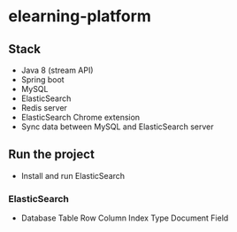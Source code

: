 # elearning-platform

## Stack 
+ Java 8 (stream API)
+ Spring boot
+ MySQL 
+ ElasticSearch 
+ Redis server  
+ ElasticSearch Chrome extension 
+ Sync data between MySQL and ElasticSearch server 

## Run the project 
+ Install and run ElasticSearch 




### ElasticSearch 
+ Database	Table	Row	        Column
  Index	    Type	Document	Field

  